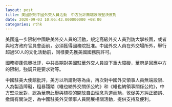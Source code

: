 ```yaml
---
layout: post
title: 美國限制中國外交人員活動　中方批評無端設限堅決反對
date: 2020-09-03 10:06:43.000000000 +08:00
categories: rthk
---
```


美國進一步限制中國駐美外交人員的活動，規定高級外交人員到訪大學校園，或者與地方政府官員會面前，必須獲得國務院批准。中國外交人員在外交場所外，舉行超過50人的文化活動前，同樣要先獲美國國務院許可。

國務卿蓬佩奧批評，中共長期對美國駐華外交人員設下重大障礙，華府是回應中方的限制，強調只是要求對等。

中國駐美大使館批評，美方以所謂對等為由，再次對中國外交領事人員無端設限、人為製造障礙，粗暴踐踏《維也納外交關係公約》和《維也納領事關係公約》，中方堅決反對，認為華府此舉與標榜的開放自由理念背道而馳，敦促美方糾正錯誤、撤銷有關決定，為中國駐美外交領事人員開展相關活動，提供支持及便利。
